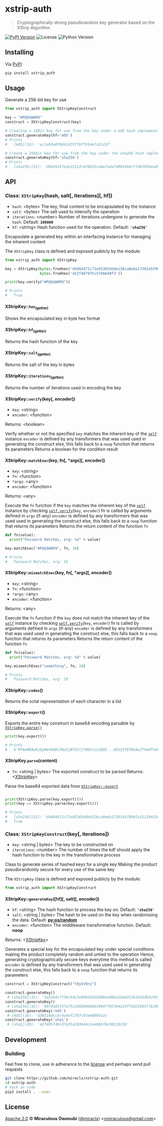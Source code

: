# xstrip-auth

> Cryptographically strong pseudorandom key generator based on the XStrip Algorithm

[![PyPI Version][pypi-image]][pypi-url]
![License][license-image]
![Python Version][version-image]

## Installing

Via [PyPI][pypi-url]:

``` bash
pip install xstrip_auth
```

## Usage

Generate a 256-bit key for use

``` python
from xstrip_auth import XStripKeyConstruct

key = "#P@$$W0R9"
construct = XStripKeyConstruct(key)

# Creating a 16Bit key for use from the key under a md5 hash implementation
construct.generateKey(hf='md5')
# Prints
#   [md5](16): 'ec1a93e0f8d41d75ffb77914e7a31cbf'

# Create a 256bit key for use from the key under the sha256 hash implementation
construct.generateKey(hf='sha256')
# Prints
#   [sha256](32): 'd6b05d17e2e15152c478825ca6e7adafd0045b0c7fd92850ead98bad0cced9a4'
```

## API

### <a id="xstripkey"></a> Class: `XStripKey`(hash, salt[, iterations][, hf])

* `hash`: &lt;bytes&gt; The key, final content to be encapsulated by the instance
* `salt`: &lt;bytes&gt; The salt used to intensify the operation
* `iterations`: &lt;number&gt; Number of iterations undergone to generate the `hash`. Default: **`100000`**
* `hf`: &lt;string&gt; Hash function used for the operation. Default: **`'sha256'`**

Encapsulate a generated key within an interfacing instance for managing the inherent content

The `XStripKey` class is defined and exposed publicly by the module:
``` python
from xstrip_auth import XStripKey

key = XStripKey(bytes.fromhex('d4d64d71c71ed5365ddde126ca8e6a17301e5f9601a15119e53c2f91def21f11'),
                bytes.fromhex('422f487975c57bb648f3'))

print(key.verify("#P@$$W0R9"))

# Prints
#   True
```

#### XStripKey::`hex`<sub>(getter)</sub>

Shows the encapsulated key in byte hex format

#### XStripKey::`hf`<sub>(getter)</sub>

Returns the hash function of the key

#### XStripKey::`salt`<sub>(getter)</sub>

Returns the salt of the key in bytes

#### XStripKey::`iterations`<sub>(getter)</sub>

Returns the number of iterations used in encoding the key

#### <a id="xstripkey_verify"></a> XStripKey::`verify`(key[, encoder])

* `key`: &lt;string&gt;
* `encoder`: &lt;function&gt;

Returns: &lt;boolean&gt;

Verify whether or not the specified `key` matches the inherent key of the [`self`](#xstripkey) instance
`encoder` is defined by any transformers that was used used in generating the construct else, this falls back to a `noop` function that returns its parameters
Returns a boolean for the condition result

#### <a id="xstripkey_matchexec"></a> XStripKey::`matchExec`(key, fn[, *args][, encoder])

* `key`: &lt;string&gt;
* `fn`: &lt;function&gt;
* `*args`: &lt;any&gt;
* `encoder`: &lt;function&gt;

Returns: &lt;any&gt;

Execute the `fn` function if the `key` matches the inherent key of the [`self`](#xstripkey) instance by checking [`self.verify`](#xstripkey_verify)(`key`, `encoder`)
fn is called by arguments defined in `args` (if-any)
`encoder` is defined by any transformers that was used used in generating the construct else, this falls back to a `noop` function that returns its parameters
Returns the return content of the function `fn`

``` python
def fn(value):
  print("Password Matches, arg: %d" % value)

key.matchExec("#P@$$W0R9", fn, 10)

# Prints
#   Password Matches, arg: 10
```

#### <a id="xstripkey_mismatchexec"></a> XStripKey::`mismatchExec`(key, fn[, *args][, encoder])

* `key`: &lt;string&gt;
* `fn`: &lt;function&gt;
* `*args`: &lt;any&gt;
* `encoder`: &lt;function&gt;

Returns: &lt;any&gt;

Execute the `fn` function if the `key` does not match the inherent key of the [`self`](#xstripkey) instance by checking [`self.verify`](#xstripkey_verify)(`key`, `encoder`)
fn is called by arguments defined in `args` (if-any)
`encoder` is defined by any transformers that was used used in generating the construct else, this falls back to a `noop` function that returns its parameters
Returns the return content of the function `fn`

``` python
def fn(value):
  print("Password Matches, arg: %d" % value)

key.mismatchExec("something", fn, 19)

# Prints
#   Password Matches, arg: 19
```

#### <a id="xstripkey_codes"></a> XStripKey::`codes`()

Returns the octal representation of each character in a list

#### <a id="xstripkey_export"></a> XStripKey::`export`()

Exports the entire key construct in base64 encoding parsable by [`XStripKey.parse()`](#xstripkey_parse)

``` python
print(key.export())

# Prints
#   b'MTAwMDAwOjQyMmY0ODc5NzVjNTdiYjY0OGYzL2Q0Z...OGU2YTE3MzAxZTVmOTYwMWExNTExOWU1M2MyZjkxZGVmMjFmMTE='
```

#### <a id="xstripkey_parse"></a> XStripKey.`parse`(content)

* `fn`: &lt;string | bytes&gt; The exported construct to be parsed
Returns: &lt;[XStripKey](#xstripkey)&gt;

Parse the base64 exported data from [`XStripKey::export`](#xstripkey_export)

``` python

print(XStripKey.parse(key.export()))
print(key == XStripKey.parse(key.export()))

# Prints
#   [sha256](32): 'd4d64d71c71ed5365ddde126ca8e6a17301e5f9601a15119e53c2f91def21f11'
#   True
```

### <a id="xstripkeyconstruct"></a> Class: `XStripKeyConstruct`(key[, iterations])

* `key`: &lt;string | bytes&gt; The key to be constructed on
* `iterations`: &lt;number&gt; The number of times the kdf should apply the hash function to the key in the transformative process

Class to generate series of hashed keys for a single key
Making the product pseudorandomly secure for every use of the same key

The `XStripKey` class is defined and exposed publicly by the module:
``` python
from xstrip_auth import XStripKeyConstruct
```

#### <a id="xstripkeyconstruct_generatekey"></a> XStripKey::`generateKey`([hf][, salt][, encoder])

* `hf`: &lt;string&gt; The hash function to process the key on. Default: **`'sha256'`**
* `salt`: &lt;string | bytes&gt; The hash to be used on the key when randomising the data. Default: [**<py:os/random>**][pyosrandom]
* `encoder`: &lt;function&gt; The middleware transformative function. Default: **noop**

Returns: &lt;[XStripKey](#xstripkey)&gt;

Generates a special key for the encapsulated key under special conditions making the product completely random and untied to the operation
Hence, generating cryptographically secure keys everytime this method is called
`encoder` is defined by any transformers that was used used in generating the construct else, this falls back to a `noop` function that returns its parameters

``` python
construct = XStripKeyConstruct("t0y$t0ry")

construct.generateKey()
 # [sha256](32): '5e53edcff3bc4dc5e06b243dd206e4dbba1be625361bd2db3c9599edec217f01'
construct.generateKey()
 # [sha256](32): '907d183f27a75c23830906063494ff073942e3f74d21605f7b19b16a7d94df06'
construct.generateKey('md5')
 # [md5](16): 'd38518dccec4a4ef1767c01e48095a2c'
construct.generateKey('sha1')
 # [sha1](20): '42f405740cd7a35a283b44c1ee0bbf0c9812015b'
```

## Development

### Building

Feel free to clone, use in adherance to the [license](#license) and perhaps send pull requests

``` bash
git clone https://github.com/miraclx/xstrip-auth.git
cd xstrip-auth
# hack on code
pip3 install . --user
```

## License

[Apache 2.0][license] © **Miraculous Owonubi** ([@miraclx][author-url]) &lt;omiraculous@gmail.com&gt;

[license]:  LICENSE 'Apache 2.0 License'
[author-url]: https://github.com/miraclx

[pypi-url]: https://pypi.org/project/xstrip-auth
[pypi-image]: https://img.shields.io/pypi/v/xstrip-auth.svg?color=red&label=xstrip-auth&style=popout-square
[license-image]: https://img.shields.io/pypi/l/xstrip-auth.svg?color=green&label=License&style=popout-square
[version-image]: https://img.shields.io/pypi/pyversions/xstrip-auth.svg?color=blue&label=PythonVersion&style=popout-square

[pyosrandom]: https://pypi.org/project/xstrip-auth
